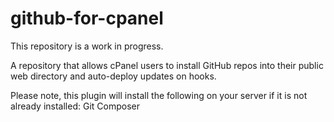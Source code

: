 # github-for-cpanel
This repository is a work in progress.

A repository that allows cPanel users to install GitHub repos into their public web directory and auto-deploy updates on hooks.

Please note, this plugin will install the following on your server if it is not already installed:
Git
Composer
